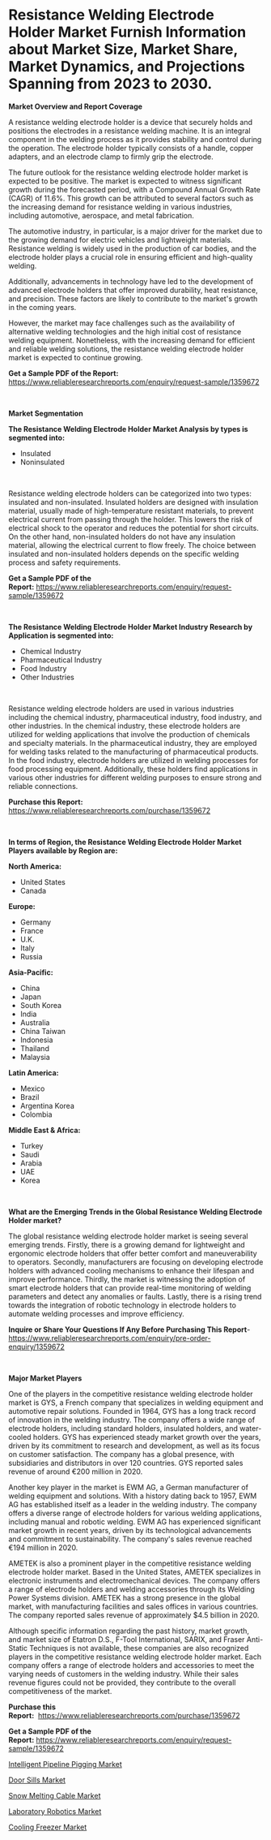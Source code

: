 <p><h1>Resistance Welding Electrode Holder Market Furnish Information about Market Size, Market Share, Market Dynamics, and Projections Spanning from 2023 to 2030.</h1></p><p><strong>Market Overview and Report Coverage</strong></p>
<p><p>A resistance welding electrode holder is a device that securely holds and positions the electrodes in a resistance welding machine. It is an integral component in the welding process as it provides stability and control during the operation. The electrode holder typically consists of a handle, copper adapters, and an electrode clamp to firmly grip the electrode.</p><p>The future outlook for the resistance welding electrode holder market is expected to be positive. The market is expected to witness significant growth during the forecasted period, with a Compound Annual Growth Rate (CAGR) of 11.6%. This growth can be attributed to several factors such as the increasing demand for resistance welding in various industries, including automotive, aerospace, and metal fabrication.</p><p>The automotive industry, in particular, is a major driver for the market due to the growing demand for electric vehicles and lightweight materials. Resistance welding is widely used in the production of car bodies, and the electrode holder plays a crucial role in ensuring efficient and high-quality welding.</p><p>Additionally, advancements in technology have led to the development of advanced electrode holders that offer improved durability, heat resistance, and precision. These factors are likely to contribute to the market's growth in the coming years.</p><p>However, the market may face challenges such as the availability of alternative welding technologies and the high initial cost of resistance welding equipment. Nonetheless, with the increasing demand for efficient and reliable welding solutions, the resistance welding electrode holder market is expected to continue growing.</p></p>
<p><strong>Get a Sample PDF of the Report:</strong> <a href="https://www.reliableresearchreports.com/enquiry/request-sample/1359672">https://www.reliableresearchreports.com/enquiry/request-sample/1359672</a></p>
<p>&nbsp;</p>
<p><strong>Market Segmentation</strong></p>
<p><strong>The Resistance Welding Electrode Holder Market Analysis by types is segmented into:</strong></p>
<p><ul><li>Insulated</li><li>Noninsulated</li></ul></p>
<p>&nbsp;</p>
<p><p>Resistance welding electrode holders can be categorized into two types: insulated and non-insulated. Insulated holders are designed with insulation material, usually made of high-temperature resistant materials, to prevent electrical current from passing through the holder. This lowers the risk of electrical shock to the operator and reduces the potential for short circuits. On the other hand, non-insulated holders do not have any insulation material, allowing the electrical current to flow freely. The choice between insulated and non-insulated holders depends on the specific welding process and safety requirements.</p></p>
<p><strong>Get a Sample PDF of the Report:</strong>&nbsp;<a href="https://www.reliableresearchreports.com/enquiry/request-sample/1359672">https://www.reliableresearchreports.com/enquiry/request-sample/1359672</a></p>
<p>&nbsp;</p>
<p><strong>The Resistance Welding Electrode Holder Market Industry Research by Application is segmented into:</strong></p>
<p><ul><li>Chemical Industry</li><li>Pharmaceutical Industry</li><li>Food Industry</li><li>Other Industries</li></ul></p>
<p>&nbsp;</p>
<p><p>Resistance welding electrode holders are used in various industries including the chemical industry, pharmaceutical industry, food industry, and other industries. In the chemical industry, these electrode holders are utilized for welding applications that involve the production of chemicals and specialty materials. In the pharmaceutical industry, they are employed for welding tasks related to the manufacturing of pharmaceutical products. In the food industry, electrode holders are utilized in welding processes for food processing equipment. Additionally, these holders find applications in various other industries for different welding purposes to ensure strong and reliable connections.</p></p>
<p><strong>Purchase this Report:</strong>&nbsp; <a href="https://www.reliableresearchreports.com/purchase/1359672">https://www.reliableresearchreports.com/purchase/1359672</a></p>
<p>&nbsp;</p>
<p><strong>In terms of Region, the Resistance Welding Electrode Holder Market Players available by Region are:</strong></p>
<p>
    <p> <strong> North America: </strong>
        <ul>
            <li>United States</li>
            <li>Canada</li>
        </ul>
        </p> 
    <p> <strong> Europe: </strong>
        <ul>
            <li>Germany</li>
            <li>France</li>
            <li>U.K.</li>
            <li>Italy</li>
            <li>Russia</li>
        </ul>
        </p> 
    <p> <strong> Asia-Pacific: </strong>
        <ul>
            <li>China</li>
            <li>Japan</li>
            <li>South Korea</li>
            <li>India</li>
            <li>Australia</li>
            <li>China Taiwan</li>
            <li>Indonesia</li>
            <li>Thailand</li>
            <li>Malaysia</li>
        </ul>
        </p> 
    <p> <strong> Latin America: </strong>
        <ul>
            <li>Mexico</li>
            <li>Brazil</li>
            <li>Argentina Korea</li>
            <li>Colombia</li>
        </ul>
        </p> 
    <p> <strong> Middle East & Africa: </strong>
        <ul>
            <li>Turkey</li>
            <li>Saudi</li>
            <li>Arabia</li>
            <li>UAE</li>
            <li>Korea</li>
        </ul>
    </p>
    </p>
<p>&nbsp;</p>
<p><strong>What are the Emerging Trends in the Global Resistance Welding Electrode Holder market?</strong></p>
<p><p>The global resistance welding electrode holder market is seeing several emerging trends. Firstly, there is a growing demand for lightweight and ergonomic electrode holders that offer better comfort and maneuverability to operators. Secondly, manufacturers are focusing on developing electrode holders with advanced cooling mechanisms to enhance their lifespan and improve performance. Thirdly, the market is witnessing the adoption of smart electrode holders that can provide real-time monitoring of welding parameters and detect any anomalies or faults. Lastly, there is a rising trend towards the integration of robotic technology in electrode holders to automate welding processes and improve efficiency.</p></p>
<p><strong>Inquire or Share Your Questions If Any Before Purchasing This Report</strong>- <a href="https://www.reliableresearchreports.com/enquiry/pre-order-enquiry/1359672">https://www.reliableresearchreports.com/enquiry/pre-order-enquiry/1359672</a></p>
<p>&nbsp;</p>
<p><strong>Major Market Players</strong></p>
<p><p>One of the players in the competitive resistance welding electrode holder market is GYS, a French company that specializes in welding equipment and automotive repair solutions. Founded in 1964, GYS has a long track record of innovation in the welding industry. The company offers a wide range of electrode holders, including standard holders, insulated holders, and water-cooled holders. GYS has experienced steady market growth over the years, driven by its commitment to research and development, as well as its focus on customer satisfaction. The company has a global presence, with subsidiaries and distributors in over 120 countries. GYS reported sales revenue of around €200 million in 2020.</p><p>Another key player in the market is EWM AG, a German manufacturer of welding equipment and solutions. With a history dating back to 1957, EWM AG has established itself as a leader in the welding industry. The company offers a diverse range of electrode holders for various welding applications, including manual and robotic welding. EWM AG has experienced significant market growth in recent years, driven by its technological advancements and commitment to sustainability. The company's sales revenue reached €194 million in 2020.</p><p>AMETEK is also a prominent player in the competitive resistance welding electrode holder market. Based in the United States, AMETEK specializes in electronic instruments and electromechanical devices. The company offers a range of electrode holders and welding accessories through its Welding Power Systems division. AMETEK has a strong presence in the global market, with manufacturing facilities and sales offices in various countries. The company reported sales revenue of approximately $4.5 billion in 2020.</p><p>Although specific information regarding the past history, market growth, and market size of Etatron D.S., F-Tool International, SARIX, and Fraser Anti-Static Techniques is not available, these companies are also recognized players in the competitive resistance welding electrode holder market. Each company offers a range of electrode holders and accessories to meet the varying needs of customers in the welding industry. While their sales revenue figures could not be provided, they contribute to the overall competitiveness of the market.</p></p>
<p><strong>Purchase this Report:</strong>&nbsp;&nbsp;<a href="https://www.reliableresearchreports.com/purchase/1359672">https://www.reliableresearchreports.com/purchase/1359672</a></p>
<p></p>
<p><strong>Get a Sample PDF of the Report:</strong>&nbsp;<a href="https://www.reliableresearchreports.com/enquiry/request-sample/1359672">https://www.reliableresearchreports.com/enquiry/request-sample/1359672</a></p>
<p><p><a href="https://medium.com/@jarredmertz2772/intelligent-pipeline-pigging-market-size-growth-forecast-2023-2030-73175247b365">Intelligent Pipeline Pigging Market</a></p><p><a href="https://www.linkedin.com/pulse/door-sills-market-challenges-opportunities-growth-drivers-y9qic/">Door Sills Market</a></p><p><a href="https://www.linkedin.com/pulse/snow-melting-cable-market-size-share-global-analysis-report-codbe/">Snow Melting Cable Market</a></p><p><a href="https://medium.com/@charityrice2662/laboratory-robotics-market-size-growth-forecast-2023-2030-64bd3e2d332f">Laboratory Robotics Market</a></p><p><a href="https://www.linkedin.com/pulse/cooling-freezer-market-size-share-global-analysis-report-xscvc/">Cooling Freezer Market</a></p></p>